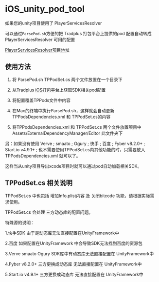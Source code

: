 # iOS_unity_pod_tool

如果您的unity项目使用了 PlayerServicesResolver

可以通过`ParsePod.sh`方便的把 Tradplus 打包平台上提供的pod 配置自动转成 PlayerServicesResolver 可用的配置

[PlayerServicesResolver项目地址](https://github.com/googlesamples/unity-jar-resolver)

## 使用方法

1. 将 ParsePod.sh TPPodSet.cs 两个文件放置在一个目录下

2. 从Tradplus [iOS打包平台](https://docs.tradplusad.com/docs/integration_ios/download)上获取SDK相关pod配置

3. 将配置覆盖TPPods文件中内容

4. 在Mac的终端中执行ParsePod.sh，这样就会自动更新 TPPodsDependencies.xml 和 TPPodSet.cs的内容

5. 将TPPodsDependencies.xml 和 TPPodSet.cs 两个文件放置项目中 Assets/ExternalDependencyManager/Editor 此文件夹下

另：如果没有使用 Verve ; smaato ; Ogury ; 快手 ; 百度 ; Fyber v8.2.0+ ; Start.io v4.9.1+ ; 也不需要使用TPPodSet.cs内其他功能的时，只需要放入TPPodsDependencies.xml 就可以了。

这样当从unity项目导出xcode项目时就可以通过pod自动加载相关SDK。

## TPPodSet.cs 相关说明

TPPodSet.cs 中也包括 增加Info.plist内容 及 关闭bitcode 功能，请根据实际需求使用。

TPPodSet.cs 会处理 三方动态库的配置问题。

特殊源的说明：

1.快手SDK 由于是动态库无法直接配置在UnityFramework中

2.百度 如果配置在UnityFramework 中会导致SDK无法找到百度的资源包

3.Verve smaato Ogury SDK库中有动态库无法直接配置在 UnityFramework中

4.Fyber v8.2.0+ 三方更换成动态库 无法直接配置在 UnityFramework中

5.Start.io v4.9.1+ 三方更换成动态库 无法直接配置在 UnityFramework中